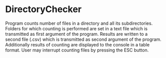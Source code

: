 # DirectoryChecker
Program counts number of files in a directory and all its subdirectories. 
Folders for which counting is performed are set in a text file which is transmitted as first argument of the program.
Results are written to a second file (.csv) which is transmitted as second argument of the program.
Additionally results of counting are displayed to the console in a table format. 
User may interrupt counting files by pressing the ESC button.
